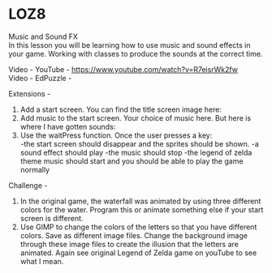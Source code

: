 # LOZ8
Music and Sound FX  
In this lesson you will be learning how to use music and sound effects in your game.  Working with classes to produce the sounds at the correct time.

Video - YouTube - https://www.youtube.com/watch?v=R7eisrWk2fw  
Video - EdPuzzle -  

Extensions -  
1. Add a start screen.  You can find the title screen image here: 
2. Add music to the start screen.  Your choice of music here.  But here is where I have gotten sounds: 
3. Use the waitPress function.  Once the user presses a key:  
  -the start screen should disappear and the sprites should be shown.
  -a sound effect should play
  -the music should stop
  -the legend of zelda theme music should start and you should be able to play the game normally
  
Challenge -
1. In the original game, the waterfall was animated by using three different colors for the water.  Program this or animate something else if your start screen is different.
2. Use GIMP to change the colors of the letters so that you have different colors.  Save as different image files.  Change the background image through these image files to create the illusion that the letters are animated.  Again see original Legend of Zelda game on youTube to see what I mean.
